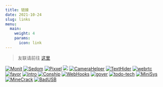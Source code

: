 ```yaml
---
title: 链接
date: 2021-10-24
slug: links
menu:
  main:
    weight: 4
    params:
      icon: link
---
```


> 友联请前往 [这里](https://www.fzf404.art/link)

[![Monit](https://github-readme-stats.vercel.app/api/pin/?username=fzf404&repo=Monit&bg_color=f5f5fa)](https://github.com/fzf404/Monit)
[![Sedom](https://github-readme-stats.vercel.app/api/pin/?username=fzf404&repo=Sedom&bg_color=f5f5fa)](https://github.com/fzf404/Sedom)
[![Pixxel](https://github-readme-stats.vercel.app/api/pin/?username=fzf404&repo=Pixxel&bg_color=f5f5fa)](https://github.com/fzf404/Pixxel)
[![](https://github-readme-stats.vercel.app/api/pin/?username=fzf404&repo=Tabox&bg_color=f5f5fa)](https://github.com/fzf404/Tabox)
[![CameraHelper](https://github-readme-stats.vercel.app/api/pin/?username=fzf404&repo=CameraHelper&bg_color=f5f5fa)](https://github.com/fzf404/CameraHelper)
[![TextHider](https://github-readme-stats.vercel.app/api/pin/?username=fzf404&repo=TextHider&bg_color=f5f5fa)](https://github.com/fzf404/TextHider)
[![webrtc](https://github-readme-stats.vercel.app/api/pin/?username=fzf404&repo=webrtc&bg_color=f5f5fa)](https://github.com/fzf404/webrtc)
[![favor](https://github-readme-stats.vercel.app/api/pin/?username=fzf404&repo=favor&bg_color=f5f5fa)](https://github.com/fzf404/favor)
[![intro](https://github-readme-stats.vercel.app/api/pin/?username=fzf404&repo=intro&bg_color=f5f5fa)](https://github.com/fzf404/intro)
[![Conship](https://github-readme-stats.vercel.app/api/pin/?username=QinLiStudio&repo=Conship&bg_color=f5f5fa)](https://github.com/QinLiStudio/Conship)
[![WebHooks](https://github-readme-stats.vercel.app/api/pin/?username=fzf404&repo=GoWebHooks&bg_color=f5f5fa)](https://github.com/fzf404/WebHooks)
[![gover](https://github-readme-stats.vercel.app/api/pin/?username=fzf404&repo=gover&bg_color=f5f5fa)](https://github.com/fzf404/gover)
[![todo-tech](https://github-readme-stats.vercel.app/api/pin/?username=fzf404&repo=todo-tech&bg_color=f5f5fa)](https://github.com/fzf404/todo-tech)
[![MiniSys](https://github-readme-stats.vercel.app/api/pin/?username=fzf404&repo=MiniSys&bg_color=f5f5fa)](https://github.com/fzf404/MiniSys)
[![MineCrack](https://github-readme-stats.vercel.app/api/pin/?username=fzf404&repo=winmine-crack&bg_color=f5f5fa)](https://github.com/fzf404/MineCrack)
[![BadUSB](https://github-readme-stats.vercel.app/api/pin/?username=fzf404&repo=BadUSB&bg_color=f5f5fa)](https://github.com/fzf404/BadUSB)
